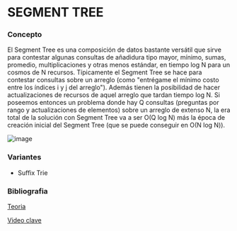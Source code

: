 # SEGMENT TREE 

### Concepto
El Segment Tree es una composición de datos bastante versátil que sirve para contestar algunas consultas de añadidura tipo mayor, mínimo, sumas, promedio, multiplicaciones y otras menos estándar, en tiempo log N para un cosmos de N recursos. Típicamente el Segment Tree se hace para contestar consultas sobre un arreglo (como "entrégame el mínimo costo entre los índices i y j del arreglo"). Además tienen la posibilidad de hacer actualizaciones de recursos de aquel arreglo que tardan tiempo log N. Si poseemos entonces un problema donde hay Q consultas (preguntas por rango y actualizaciones de elementos) sobre un arreglo de extenso N, la era total de la solución con Segment Tree va a ser Ο(Q log N) más la época de creación inicial del Segment Tree (que se puede conseguir en Ο(N log N)). 

![image](https://user-images.githubusercontent.com/102009436/193952083-de69fdfd-a540-43ca-852c-35b826986643.png)


### Variantes
- Suffix Trie

### Bibliografia 
[Teoria](https://aprende.olimpiada-informatica.org/algoritmia-arboles-segmentos-1)

[Video clave](https://progcomp.cl/segmenttree)
